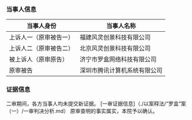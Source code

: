 ### 当事人信息
|当事人身份|当事人名称|
|---|---|
|上诉人一（原审被告一）|福建风灵创景科技有限公司|
|上诉人二（原审被告二）|北京风灵创景科技有限公司|
|被上诉人（原审原告）|济宁市罗盒网络科技有限公司|
|原审被告|深圳市腾讯计算机系统有限公司|

### 证据信息
二审期间，各方当事人均未提交新证据。
[一审证据信息]（./以案释法/“罗盒”案（一）/一审判决分析.md）
原审查明的事实属实，本院予以确认。
